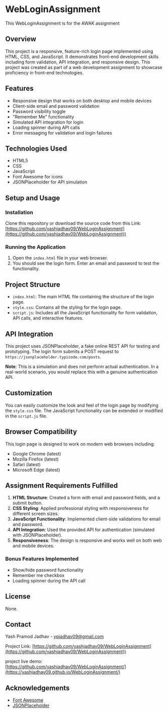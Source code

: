 # WebLoginAssignment
This WebLoginAssignment is for the AWAK assignment

## Overview
This project is a responsive, feature-rich login page implemented using HTML, CSS, and JavaScript. It demonstrates front-end development skills including form validation, API integration, and responsive design. This project was created as part of a web development assignment to showcase proficiency in front-end technologies.

## Features
- Responsive design that works on both desktop and mobile devices
- Client-side email and password validation
- Password visibility toggle
- "Remember Me" functionality
- Simulated API integration for login
- Loading spinner during API calls
- Error messaging for validation and login failures

## Technologies Used
- HTML5
- CSS
- JavaScript 
- Font Awesome for icons
- JSONPlaceholder for API simulation

## Setup and Usage

### Installation
 Clone this repository or download the source code from this Link: [https://github.com/yashjadhav09/WebLoginAssignment](https://github.com/yashjadhav09/WebLoginAssignment))

### Running the Application
1. Open the `index.html` file in your web browser.
2. You should see the login form. Enter an email and password to test the functionality.

## Project Structure
- `index.html`: The main HTML file containing the structure of the login page.
- `style.css`: Contains all the styling for the login page.
- `script.js`: Includes all the JavaScript functionality for form validation, API calls, and interactive features.

## API Integration
This project uses JSONPlaceholder, a fake online REST API for testing and prototyping. The login form submits a POST request to `https://jsonplaceholder.typicode.com/posts`. 

**Note**: This is a simulation and does not perform actual authentication. In a real-world scenario, you would replace this with a genuine authentication API.

## Customization
You can easily customize the look and feel of the login page by modifying the `style.css` file. The JavaScript functionality can be extended or modified in the `script.js` file.

## Browser Compatibility
This login page is designed to work on modern web browsers including:
- Google Chrome (latest)
- Mozilla Firefox (latest)
- Safari (latest)
- Microsoft Edge (latest)

## Assignment Requirements Fulfilled
1. **HTML Structure**: Created a form with email and password fields, and a submit button.
2. **CSS Styling**: Applied professional styling with responsiveness for different screen sizes.
3. **JavaScript Functionality**: Implemented client-side validations for email and password.
4. **API Integration**: Used the provided API for authentication (simulated with JSONPlaceholder).
5. **Responsiveness**: The design is responsive and works well on both web and mobile devices.

### Bonus Features Implemented
- Show/hide password functionality
- Remember me checkbox
- Loading spinner during the API call


## License
None.

## Contact
Yash Pramod Jadhav - ypjadhav09@gmail.com

Project Link: [https://github.com/yashjadhav09/WebLoginAssignment](https://github.com/yashjadhav09/WebLoginAssignment))

project live demo: [https://github.com/yashjadhav09/WebLoginAssignment/](https://yashjadhav09.github.io/WebLoginAssignment/)

## Acknowledgements
- [Font Awesome](https://fontawesome.com)
- [JSONPlaceholder](https://jsonplaceholder.typicode.com)
